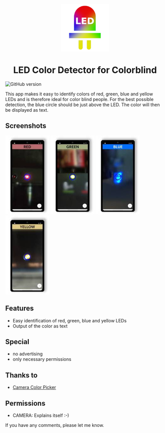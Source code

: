 <p align="center">
<img src="/static/logo/logo.jpg" height="150" title="LED Logo">
</p>

<h1 align="center">LED Color Detector for Colorblind</h1>

![GitHub version](https://d25lcipzij17d.cloudfront.net/badge.svg?id=gh&type=6&v=1.0.0&x2=0)

This app makes it easy to identify colors of red, green, blue and yellow LEDs and is therefore ideal for color blind people. For the best possible detection, the blue circle should be just above the LED. The color will then be displayed as text.

## Screenshots
![App image](static/screenshots/01.jpg)
![App image](static/screenshots/02.jpg)
![App image](static/screenshots/03.jpg)
![App image](static/screenshots/04.jpg)

## Features
* Easy identification of red, green, blue and yellow LEDs
* Output of the color as text

## Special
* no advertising
* only necessary permissions

## Thanks to
* [Camera Color Picker](https://github.com/tvbarthel/CameraColorPicker)

## Permissions
* CAMERA: Explains itself :-)

If you have any comments, please let me know.
